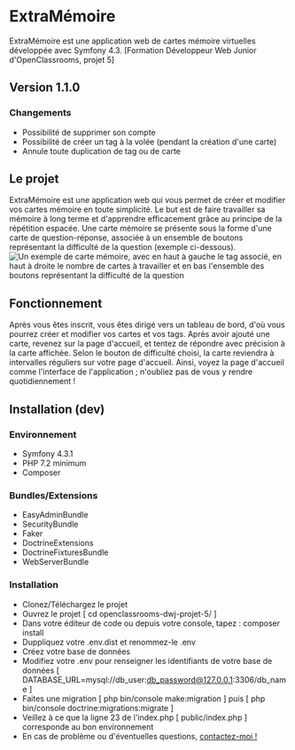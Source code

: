 # ExtraMémoire 

ExtraMémoire est une application web de cartes mémoire virtuelles développée avec Symfony 4.3. 
[Formation Développeur Web Junior d'OpenClassrooms, projet 5]

## Version 1.1.0

### Changements
* Possibilité de supprimer son compte
* Possibilité de créer un tag à la volée (pendant la création d'une carte)
* Annule toute duplication de tag ou de carte

## Le projet

ExtraMémoire est une application web qui vous permet de créer et modifier vos cartes mémoire en toute simplicité.
Le but est de faire travailler sa mémoire à long terme et d'apprendre efficacement grâce au principe de la répétition espacée. 
Une carte mémoire se présente sous la forme d'une carte de question-réponse, associée à un ensemble de boutons représentant la difficulté de la question (exemple ci-dessous).
![Un exemple de carte mémoire, avec en haut à gauche le tag associé, en haut à droite le nombre de cartes à travailler et en bas l'ensemble des boutons représentant la difficulté de la question](https://extramemoire.pablobuisson.fr/img/flashcard-exemple.png)

## Fonctionnement 

Après vous êtes inscrit, vous êtes dirigé vers un tableau de bord, d'où vous pourrez créer et modifier vos cartes et vos tags. Après avoir ajouté une carte, revenez sur la page d'accueil, et tentez de répondre avec précision à la carte affichée. Selon le bouton de difficulté choisi, la carte reviendra à intervalles réguliers sur votre page d'accueil. 
Ainsi, voyez la page d'accueil comme l'interface de l'application ; n'oubliez pas de vous y rendre quotidiennement !

## Installation (dev)

### Environnement
* Symfony 4.3.1
* PHP 7.2 minimum
* Composer

### Bundles/Extensions
* EasyAdminBundle
* SecurityBundle
* Faker
* DoctrineExtensions
* DoctrineFixturesBundle
* WebServerBundle

### Installation
* Clonez/Téléchargez le projet
* Ouvrez le projet [ cd openclassrooms-dwj-projet-5/ ]
* Dans votre éditeur de code ou depuis votre console, tapez : composer install
* Duppliquez votre .env.dist et renommez-le .env
* Créez votre base de données
* Modifiez votre .env pour renseigner les identifiants de votre base de données [ DATABASE_URL=mysql://db_user:db_password@127.0.0.1:3306/db_name ]
* Faites une migration [ php bin/console make:migration ] puis [ php bin/console doctrine:migrations:migrate ]
* Veillez à ce que la ligne 23 de l'index.php [ public/index.php ] corresponde au bon environnement 
* En cas de problème ou d'éventuelles questions, [contactez-moi !](mailto:pablo.buisson@gmail.com)